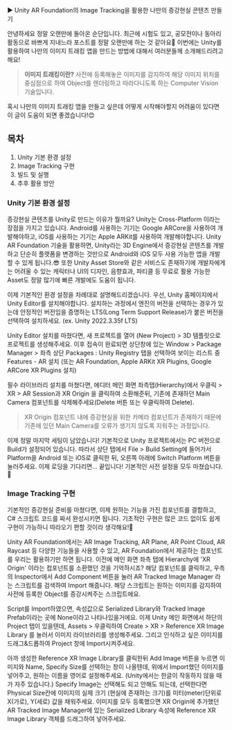 ▶ Unity AR Foundation의 Image Tracking을 활용한 나만의 증강현실 콘텐츠 만들기

안녕하세요 정말 오랜만에 돌아온 순단입니다.
최근에 시험도 있고, 공모전이나 동아리 활동으로 바쁘게 지내느라 포스트를 정말 오랜만에 하는 것 같아요🥹
이번에는 Unity를 활용하여 나만의 이미지 트래킹 앱을 만드는 방법에 대해서 여러분들께 소개해드리려고 해요!

> **이미지 트래킹이란?**
> 사전에 등록해놓은 이미지를 감지하여 해당 이미지 위치를 중심점으로 하여 Object를 렌더링하고 따라다니도록 하는 Computer Vision 기술입니다.

혹시 나만의 이미지 트래킹 앱을 만들고 싶은데 어떻게 시작해야할지 어려움이 있다면 이 글이 도움이 되면 좋겠습니다!😊

## 목차
1. Unity 기본 환경 설정
2. Image Tracking 구현
3. 빌드 및 실행
4. 추후 활용 방안

### Unity 기본 환경 설정
증강현실 콘텐츠를 Unity로 만드는 이유가 뭘까요? Unity는 Cross-Platform 이라는 장점을 가지고 있습니다. Android를 사용하는 기기는 Google ARCore을 사용하여 개발해야하고, iOS를 사용하는 기기는 Apple ARKit를 사용하여 개발해야합니다.
Unity AR Foundation 기술을 활용하면, Unity라는 3D Engine에서 증강현실 콘텐츠를 개발하고 단순히 플랫폼을 변경하는 것만으로 Android와 iOS 모두 사용 가능한 앱을 개발할 수 있게 됩니다.😎
또한 Unity Asset Store와 같은 서비스도 존재하기에 개발자에게는 어려울 수 있는 캐릭터나 UI의 디자인, 음향효과, 파티클 등 무료로 활용 가능한 Asset도 정말 많기에 빠른 개발에도 도움이 됩니다.

이제 기본적인 환경 설정을 차례대로 설명해드리겠습니다.
우선, Unity 홈페이지에서 Unity Editor를 설치해야합니다. 설치하는 과정에서 엔진의 버전을 선택하는 경우가 있는데 안정적인 버전임을 증명하는 LTS(Long Term Support Release)가 붙은 버전을 선택하여 설치하세요. (ex. Unity 2022.3.35f LTS)

Unity Editor 설치를 마쳤다면, 새 프로젝트를 열어 (New Project) > 3D 템플릿으로 프로젝트를 생성해주세요. 이후 접속이 완료되면 상단창에 있는 Window > Package Manager > 좌측 상단 Packages : Unity Registry 탭을 선택하여 보이는 리스트 중 Features - AR 설치 (또는 AR Foundation, Apple ARKit XR Plugins, Google ARCore XR Plugins 설치) 

필수 라이브러리 설치를 마쳤다면, 에디터 메인 화면 좌측탭(Hierarchy)에서 우클릭 > XR > AR Session과 XR Origin 을 클릭하여 소환해준뒤, 기존에 존재하던 Main Camera 컴포넌트를 삭제해주세요(Delete 버튼 또는 우클릭하여 Delete). 
> XR Origin 컴포넌트 내에 증강현실을 위한 카메라 컴포넌트가 존재하기 때문에 기존에 있던 Main Camera를 오류가 생기지 않도록 지워주는 과정입니다.

이제 정말 마지막 세팅이 남았습니다! 기본적으로 Unity 프로젝트에서는 PC 버전으로 Build가 설정되어 있습니다. 따라서 상단 탭에서 File > Build Setting에 들어가서 Platform을 Android 또는 iOS로 클릭한 뒤, 오른쪽 아래에 Switch Platform 버튼을 눌러주세요.
이제 로딩을 기다리면... 끝입니다! 기본적인 사전 설정을 모두 마쳤습니다. 👏
### Image Tracking 구현
기본적인 증강현실 준비를 마쳤다면, 이제 원하는 기능을 가진 컴포넌트를 결합하고, C# 스크립트 코드를 짜서 완성시키면 됩니다. 기초적인 구현은 많은 코드 없이도 쉽게 구현이 가능하니 따라오기 편할 것이라 생각해요!🤭

Unity AR Foundation에서는 AR Image Tracking, AR Plane, AR Point Cloud, AR Raycast 등 다양한 기능들을 사용할 수 있고, AR Foundation에서 제공하는 컴포넌트를 우리는 활용하기만 하면 됩니다. 이전에 메인 화면 좌측 탭에 Hierarchy에 'XR Origin' 이라는 컴포넌트를 소환했던 것을 기억하시죠? 해당 컴포넌트를 클릭하고, 우측의 Inspector에서 Add Component 버튼을 눌러 AR Tracked Image Manager 라는 스크립트를 검색하여 Import 해줍니다. 해당 스크립트는 원하는 이미지를 감지하여 사전에 등록한 Object를 증강시켜주는 스크립트에요.

Script를 Import하였으면, 속성값으로 Serialized Library와 Tracked Image Prefab이라는 곳에 None이라고 나타나있을거에요. 이제 Unity 메인 화면에서 하단의 Project 탭이 있을텐데, Assets > 우클릭하여 Create > XR > Reference XR Image Library 를 눌러서 이미지 라이브러리를 생성해주세요.
그리고 인식하고 싶은 이미지를 드래그&드롭하여 Project 창에 Import시켜주세요.

아까 생성한 Reference XR Image Library를 클릭한뒤 Add Image 버튼을 누르면 이미지와 Name, Specify Size를 선택하는 창이 나올텐데, 위에서 Import했던 이미지를 넣어주고, 원하는 이름을 영어로 설정해주세요. (Unity에서는 한글이 작동하지 않을 때가 자주 있습니다.)
Specify Image는 선택해도 되고 안해도 되는데, 선택한다면 Physical Size칸에 이미지의 실제 크기 (현실에 존재하는 크기)를 미터(meter)단위로 X(가로), Y(세로) 값을 채워주세요.
이미지를 모두 등록했으면 XR Origin에 추가했던 AR Tracked Image Manager에 있는 Serialized Library 속성에 Reference XR Image Library 객체를 드래그하여 넣어주세요. 

